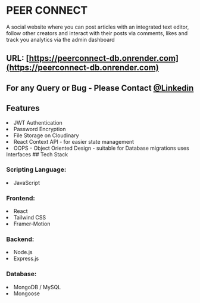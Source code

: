 # PEER CONNECT
A social website where you can post articles with an integrated text editor, follow other creators and interact with their posts via comments, likes and track you analytics via the admin dashboard

## URL: [https://peerconnect-db.onrender.com](https://peerconnect-db.onrender.com)

## For any Query or Bug - Please Contact [@Linkedin](https://www.linkedin.com/in/sania-singla)

## Features
<li>JWT Authentication
<li>Password Encryption
<li>File Storage on Cloudinary
<li>React Context API - for easier state management
<li>OOPS - Object Oriented Design - suitable for Database migrations uses Interfaces
## Tech Stack

### Scripting Language:
<li> JavaScript

### Frontend:
<li> React 
<li> Tailwind CSS
<li> Framer-Motion

### Backend:
<li> Node.js
<li> Express.js

### Database:
<li> MongoDB / MySQL
<li> Mongoose
